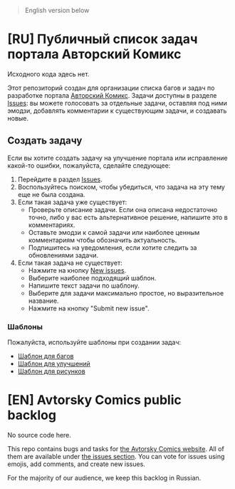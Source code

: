 > English version below

# [RU] Публичный список задач портала Авторский Комикс

Исходного кода эдесь нет.

Этот репозиторий создан для организации списка багов и задач по разработке портала [Авторский Комикс](https://acomics.ru/). Задачи доступны в разделе [Issues](https://github.com/mr9d/acomics-public/issues): вы можете голосовать за отдельные задачи, оставляя под ними эмодзи, добавлять комментарии к существующим задачи, и создавать новые.

## Создать задачу

Если вы хотите создать задачу на улучшение портала или исправление какой-то ошибки, пожалуйста, сделайте следующее:

1. Перейдите в раздел [Issues](https://github.com/mr9d/acomics-public/issues).
2. Воспользуйтесь поиском, чтобы убедиться, что задача на эту тему еще не была создана.
3. Если такая задача уже существует:
   - Проверьте описание задачи. Если она описана недостаточно точно, либо у вас есть альтернативное решение, напишите это в  комментариях.
   - Оставьте эмодзи к самой задачи или наиболее ценным комментариям чтобы обозначить актуальность.
   - Подпишитесь на уведомления, если хотите следить за обновлениями задачи.
4. Если такая задача не существует:
   - Нажмите на кнопку [New issues](https://github.com/mr9d/acomics-public/issues/new/choose).
   - Выберите наиболее подходящий шаблон.
   - Напишите текст задачи по шаблону.
   - Выберите для задачи максимально простое, но выразительное название.
   - Нажмите на кнопку "Submit new issue".

### Шаблоны

Пожалуйста, используйте шаблоны при создании задач:

- [Шаблон для багов](/.github/ISSUE_TEMPLATE/bug.md)
- [Шаблон для улучшений](/.github/ISSUE_TEMPLATE/feature.md)
- [Шаблон для рисунков](/.github/ISSUE_TEMPLATE/art.md)



# [EN] Avtorsky Comics public backlog

No source code here.

This repo contains bugs and tasks for [the Avtorsky Comics website](https://acomics.ru/). All of them are available under [the issues section](https://github.com/mr9d/acomics-public/issues). You can vote for issues using emojis, add comments, and create new issues.

For the majority of our audience, we keep this backlog in Russian.
